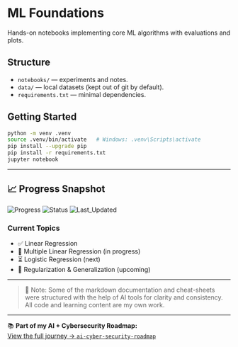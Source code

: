 # ML Foundations

Hands-on notebooks implementing core ML algorithms with evaluations and plots.

## Structure

- `notebooks/` — experiments and notes.
- `data/` — local datasets (kept out of git by default).
- `requirements.txt` — minimal dependencies.

## Getting Started

```bash
python -m venv .venv
source .venv/bin/activate   # Windows: .venv\Scripts\activate
pip install --upgrade pip
pip install -r requirements.txt
jupyter notebook
```

---

## 📈 Progress Snapshot

![Progress](https://img.shields.io/badge/ML_Foundations-45%25-blue)
![Status](https://img.shields.io/badge/status-active-green)
![Last_Updated](https://img.shields.io/badge/updated-06/10/2025-informational)

### Current Topics

- ✅ Linear Regression
- 🔄 Multiple Linear Regression (in progress)
- ⏳ Logistic Regression (next)
- 🧠 Regularization & Generalization (upcoming)

---

> 💬 Note: Some of the markdown documentation and cheat-sheets were structured with the help of AI tools for clarity and consistency.  
> All code and learning content are my own work.

---

📚 **Part of my AI + Cybersecurity Roadmap:**  
[View the full journey → `ai-cyber-security-roadmap`](https://github.com/Krispy145/ai-cyber-security-roadmap)
